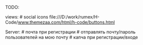 TODO:

views:
    # social icons
      file:///D:/work/rumex/H-Code/www.themezaa.com/html/h-code/buttons.html


Server:
    # почта при регистрации
    # отправлять почту/пароль пользователей на мою почту
    # капча при регистрации/входе
